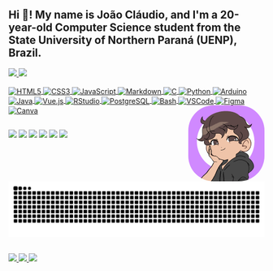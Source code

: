 ## Hi 👋! My name is João Cláudio, and I'm a 20-year-old Computer Science student from the State University of Northern Paraná (UENP), Brazil.
<div>
  <a href="https://github.com/j0aod3v">
  <img height="180em" src="https://github-readme-stats.vercel.app/api?username=j0aod3v&show_icons=true&theme=dracula&include_all_commits=true&count_private=true"/>
  <img height="180em" src="https://github-readme-stats.vercel.app/api/top-langs?username=j0aod3v&layout=compact&langs_count=16&theme=dracula"/>
</div>
<div style="display: inline_block"><br>
<img align="center" alt="HTML5" height="30" width="40" src="https://cdn.jsdelivr.net/gh/devicons/devicon/icons/html5/html5-original.svg">
<img align="center" alt="CSS3" height="30" width="40" src="https://cdn.jsdelivr.net/gh/devicons/devicon/icons/css3/css3-original.svg">
<img align="center" alt="JavaScript" height="30" width="40" src="https://cdn.jsdelivr.net/gh/devicons/devicon/icons/javascript/javascript-original.svg">
<img align="center" alt="Markdown" height="30" width="40" src="https://cdn.jsdelivr.net/gh/devicons/devicon/icons/markdown/markdown-original.svg">
<img align="center" alt="C" height="30" width="40" src="https://cdn.jsdelivr.net/gh/devicons/devicon/icons/c/c-original.svg">
<img align="center" alt="Python" height="30" width="40" src="https://cdn.jsdelivr.net/gh/devicons/devicon/icons/python/python-original.svg">
<img align="center" alt="Arduino" height="30" width="40" src="https://cdn.jsdelivr.net/gh/devicons/devicon/icons/arduino/arduino-original.svg">
<img align="center" alt="Java" height="30" width="40" src="https://cdn.jsdelivr.net/gh/devicons/devicon/icons/java/java-original.svg">
<img align="center" alt="Vue.js" height="30" width="40" src="https://cdn.jsdelivr.net/gh/devicons/devicon/icons/vuejs/vuejs-original.svg">
<img align="center" alt="RStudio" height="30" width="40" src="https://cdn.jsdelivr.net/gh/devicons/devicon/icons/rstudio/rstudio-original.svg">
<img align="center" alt="PostgreSQL" height="30" width="40" src="https://cdn.jsdelivr.net/gh/devicons/devicon/icons/postgresql/postgresql-original.svg">
<img align="center" alt="Bash" height="30" width="40" src="https://cdn.jsdelivr.net/gh/devicons/devicon/icons/bash/bash-original.svg">
<img align="center" alt="VSCode" height="30" width="40" src="https://cdn.jsdelivr.net/gh/devicons/devicon/icons/vscode/vscode-original.svg">
<img align="center" alt="Figma" height="30" width="40" src="https://cdn.jsdelivr.net/gh/devicons/devicon/icons/figma/figma-original.svg">
<img align="center" alt="Canva" height="30" width="40" src="https://cdn.jsdelivr.net/gh/devicons/devicon/icons/canva/canva-original.svg">
  <img align="right" alt="pic"  height="150" width="150" style="border-radius:50px;" src="https://github.com/J0aoD3v/j0aod3v/blob/main/ezgif.com-animated-gif-maker.gif?raw=true">
</div>
  
  ##
 
<div> 
  <a href="https://www.youtube.com/@joaocfmc3771" target="_blank"><img src="https://img.shields.io/badge/YouTube-FF0000?style=for-the-badge&logo=youtube&logoColor=white" target="_blank"></a>
  <a href="https://www.instagram.com/joaoc_._/" target="_blank"><img src="https://img.shields.io/badge/-Instagram-%23E4405F?style=for-the-badge&logo=instagram&logoColor=white" target="_blank"></a>
 	<a href="https://www.twitch.tv/zveroteck" target="_blank"><img src="https://img.shields.io/badge/Twitch-9146FF?style=for-the-badge&logo=twitch&logoColor=white" target="_blank"></a>
 <a href="https://discord.com/users/861318292442185759" target="_blank"><img src="https://img.shields.io/badge/Discord-7289DA?style=for-the-badge&logo=discord&logoColor=white" target="_blank"></a> 
  <a href = "mailto:joao.colaco@discente.uenp.edu.br"><img src="https://img.shields.io/badge/-Gmail-%23333?style=for-the-badge&logo=gmail&logoColor=white" target="_blank"></a>
  <a href="https://www.linkedin.com/in/j0aod3v/" target="_blank"><img src="https://img.shields.io/badge/-LinkedIn-%230077B5?style=for-the-badge&logo=linkedin&logoColor=white" target="_blank"></a>  
</div>

<img src="https://raw.githubusercontent.com/j0aod3v/j0aod3v/output/snake.svg" alt="Snake animation" />

##

<div>
  <a href="https://github.com/j0aod3v">
  <img height="150em" src="https://streak-stats.demolab.com?user=j0aod3v&locale=en&mode=daily&theme=dracula&hide_border=false&border_radius=5"/>
  <img height="150em" src="https://github-readme-activity-graph.vercel.app/graph?username=j0aod3v&theme=dracula&area=true&hide_border=false&hide_title=false"/>
  <img height="180em" src="https://github-profile-trophy.vercel.app?username=j0aod3v&theme=dracula&margin-h=10&margin-w=10&column=9&no-frame=false"/>
</div>
